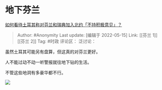 # 地下芬兰
[如何看待土耳其称对芬兰和瑞典加入北约「不持积极意见」？](https://www.zhihu.com/question/532838771/answer/2486158471)

> Author: #Anonymity
> Last update: [编辑于 2022-05-15]
> Link: [[芬兰 1]] [[芬兰 2]]
> Tag: #时政
> 评论区：
> 泛讨论：

虽然土耳其可能另有盘算，但这真的对芬兰更好。

人不能过动不动一听警报就往地下钻的生活。

不管这些地洞有多豪华都不行。

![](https://pic1.zhimg.com/50/v2-afd5b83d52e80d1b650506f4b9ae3429_720w.jpg?source=1940ef5c)
